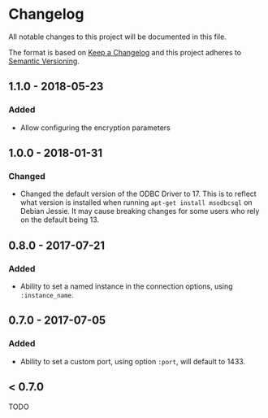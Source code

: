 # Changelog

All notable changes to this project will be documented in this file.

The format is based on [Keep a Changelog](http://keepachangelog.com/en/1.0.0/)
and this project adheres to [Semantic Versioning](http://semver.org/spec/v2.0.0.html).

## 1.1.0 - 2018-05-23

### Added

* Allow configuring the encryption parameters

## 1.0.0 - 2018-01-31

### Changed

* Changed the default version of the ODBC Driver to 17. This is to reflect what version is installed when running `apt-get install msodbcsql` on Debian Jessie. It may cause breaking changes for some users who rely on the default being 13.

## 0.8.0 - 2017-07-21

### Added

* Ability to set a named instance in the connection options, using `:instance_name`.

## 0.7.0 - 2017-07-05

### Added

* Ability to set a custom port, using option `:port`, will default to 1433.

## < 0.7.0

TODO
